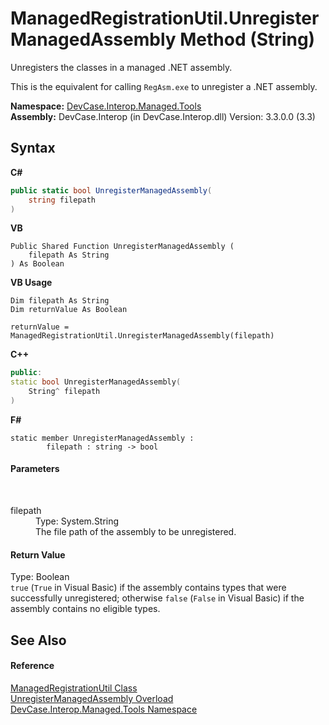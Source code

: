 # ManagedRegistrationUtil.UnregisterManagedAssembly Method (String)
 

Unregisters the classes in a managed .NET assembly. 

 This is the equivalent for calling `RegAsm.exe` to unregister a .NET assembly.

**Namespace:**&nbsp;<a href="N_DevCase_Interop_Managed_Tools">DevCase.Interop.Managed.Tools</a><br />**Assembly:**&nbsp;DevCase.Interop (in DevCase.Interop.dll) Version: 3.3.0.0 (3.3)

## Syntax

**C#**<br />
``` C#
public static bool UnregisterManagedAssembly(
	string filepath
)
```

**VB**<br />
``` VB
Public Shared Function UnregisterManagedAssembly ( 
	filepath As String
) As Boolean
```

**VB Usage**<br />
``` VB Usage
Dim filepath As String
Dim returnValue As Boolean

returnValue = ManagedRegistrationUtil.UnregisterManagedAssembly(filepath)
```

**C++**<br />
``` C++
public:
static bool UnregisterManagedAssembly(
	String^ filepath
)
```

**F#**<br />
``` F#
static member UnregisterManagedAssembly : 
        filepath : string -> bool 

```


#### Parameters
&nbsp;<dl><dt>filepath</dt><dd>Type: System.String<br />The file path of the assembly to be unregistered.</dd></dl>

#### Return Value
Type: Boolean<br />`true` (`True` in Visual Basic) if the assembly contains types that were successfully unregistered; otherwise `false` (`False` in Visual Basic) if the assembly contains no eligible types.

## See Also


#### Reference
<a href="T_DevCase_Interop_Managed_Tools_ManagedRegistrationUtil">ManagedRegistrationUtil Class</a><br /><a href="Overload_DevCase_Interop_Managed_Tools_ManagedRegistrationUtil_UnregisterManagedAssembly">UnregisterManagedAssembly Overload</a><br /><a href="N_DevCase_Interop_Managed_Tools">DevCase.Interop.Managed.Tools Namespace</a><br />